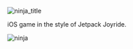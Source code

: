 ![ninja_title](https://user-images.githubusercontent.com/44027725/125272632-5a5ba400-e30c-11eb-960e-152e0b0be57a.png)

iOS game in the style of Jetpack Joyride.

![ninja](https://user-images.githubusercontent.com/44027725/125276580-ad375a80-e310-11eb-85d5-29c8fe703bb5.gif)
